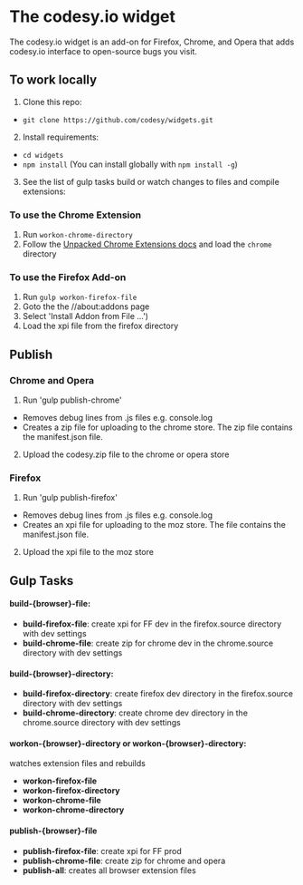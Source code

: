 # The codesy.io widget

The codesy.io widget is an add-on for Firefox, Chrome, and Opera that adds codesy.io interface to open-source bugs you visit.


## To work locally

1. Clone this repo:
  * `git clone https://github.com/codesy/widgets.git`
2. Install requirements:
  * `cd widgets`
  * `npm install` (You can install globally with `npm install -g`)
3. See the list of gulp tasks build or watch changes to files and compile extensions:


### To use the Chrome Extension
1. Run `workon-chrome-directory`
2. Follow the [Unpacked Chrome Extensions
   docs](http://developer.chrome.com/extensions/getstarted.html#unpacked) and load the `chrome` directory

### To use the Firefox Add-on
1. Run `gulp workon-firefox-file`
2. Goto the the //about:addons page
3. Select 'Install Addon from File ...')
4. Load the xpi file from the firefox directory

## Publish

### Chrome and Opera
1. Run 'gulp publish-chrome'
  * Removes debug lines from .js files e.g. console.log
  * Creates a zip file for uploading to the chrome store.  The zip file contains the manifest.json file.
2. Upload the codesy.zip file to the chrome or opera store

### Firefox
1. Run 'gulp publish-firefox'
  * Removes debug lines from .js files e.g. console.log
  * Creates an xpi file for uploading to the moz store.  The file contains the manifest.json file.
2. Upload the xpi file to the moz store


## Gulp Tasks

#### build-{browser}-file:
* **build-firefox-file**: create xpi for FF dev in the firefox.source directory with dev settings
* **build-chrome-file**: create zip for chrome dev in the chrome.source directory with dev settings

#### build-{browser}-directory:
* **build-firefox-directory**: create firefox dev directory in the firefox.source directory with dev settings
* **build-chrome-directory**: create chrome dev directory in the chrome.source directory with dev settings

#### workon-{browser}-directory or workon-{browser}-directory:
watches extension files and rebuilds
* **workon-firefox-file**
* **workon-firefox-directory**
* **workon-chrome-file**
* **workon-chrome-directory**

#### publish-{browser}-file
* **publish-firefox-file**: create xpi for FF prod
* **publish-chrome-file**: create zip for chrome and opera
* **publish-all**: creates all browser extension files
